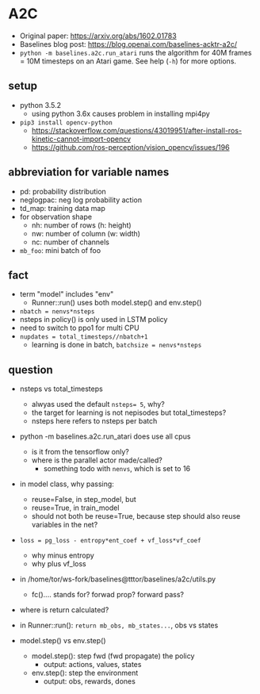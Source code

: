 # A2C

- Original paper: https://arxiv.org/abs/1602.01783
- Baselines blog post: https://blog.openai.com/baselines-acktr-a2c/
- `python -m baselines.a2c.run_atari`
  runs the algorithm for 40M frames = 10M timesteps on an Atari game.
  See help (`-h`) for more options.

## setup
* python 3.5.2
  * using python 3.6x causes problem in installing mpi4py
* `pip3 install opencv-python`
  * https://stackoverflow.com/questions/43019951/after-install-ros-kinetic-cannot-import-opencv
  * https://github.com/ros-perception/vision_opencv/issues/196

## abbreviation for variable names
* pd: probability distribution
* neglogpac: neg log probability action
* td_map: training data map
* for observation shape
  * nh: number of rows (h: height)
  * nw: number of column (w: width)
  * nc: number of channels
* `mb_foo`: mini batch of foo

## fact
* term "model" includes "env"
  * Runner::run() uses both model.step() and env.step()
* `nbatch = nenvs*nsteps`
* nsteps in policy() is only used in LSTM policy
* need to switch to ppo1 for multi CPU
* `nupdates = total_timesteps//nbatch+1`
  * learning is done in batch, `batchsize = nenvs*nsteps`

## question
* nsteps  vs total_timesteps
  * alwyas used the default `nsteps= 5`, why?
  * the target for learning is not nepisodes but total_timesteps?
  * nsteps here refers to nsteps per batch

* python -m baselines.a2c.run_atari does use all cpus
  * is it from the tensorflow only?
  * where is the parallel actor made/called?
    * something todo with `nenvs`, which is set to 16

* in model class, why passing:
  * reuse=False, in step_model, but
  * reuse=True, in train_model
  * should not both be reuse=True, because step should also reuse variables in the net?

* `loss = pg_loss - entropy*ent_coef + vf_loss*vf_coef`
  * why minus entropy
  * why plus vf_loss

* in /home/tor/ws-fork/baselines@tttor/baselines/a2c/utils.py
  * fc().... stands for? forwad prop? forward pass?

* where is return calculated?

* in Runner::run(): `return mb_obs, mb_states...`, obs vs states

* model.step() vs env.step()
  * model.step(): step fwd (fwd propagate) the policy
    * output: actions, values, states
  * env.step(): step the environment
    * output: obs, rewards, dones
